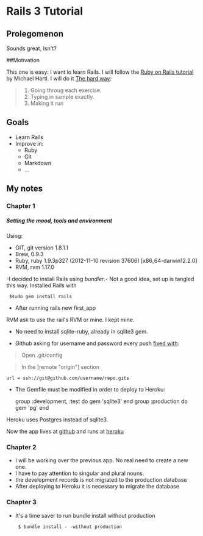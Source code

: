 # Rails 3 Tutorial

## Prolegomenon
Sounds great, Isn't?

##Motivation

This one is easy: I want lo learn Rails.
I will follow the [Ruby on Rails tutorial](http://ruby.railstutorial.org/ruby-on-rails-tutorial-book#top) by Michael Hartl.
I will do it [The hard way](http://ruby.learncodethehardway.org/book/intro.html):
>1. Going throug each exercise.
>2. Typing in sample exactly.
>3. Making it run

## Goals

- Learn Rails
- Improve in:
    -  Ruby
    -  Git
    -  Markdown
    -  …

## My notes

### Chapter 1

##### Setting the mood, tools and environment

Using:

- GIT, git version 1.8.1.1
- Brew, 0.9.3
- Ruby, ruby 1.9.3p327 (2012-11-10 revision 37606) [x86_64-darwin12.2.0]
- RVM, rvm 1.17.0 

-I decided to install Rails using *bundler*.-
Not a good idea, set up is tangled this way.
Installed Rails with 

     $sudo gem install rails


- After running 
    rails new first_app

RVM ask to use the rail's RVM or mine. I kept mine.

- No need to install sqlite-ruby, already in sqlite3 gem.

- Github asking for username and password every push [fixed with](http://stackoverflow.com/questions/7773181/git-keeps-prompting-me-for-password):

>Open .git/config 

>In the [remote "origin"] section
 
    url = ssh://git@github.com/username/repo.gits

- The Gemfile must be modified in order to deploy to Heroku:

    group :development, :test do
      gem 'sqlite3'
    end
    group :production do
     gem 'pg'
    end

Heroku uses Postgres instead of sqlite3.

Now the app lives at [github](https://github.com/rogeliozarate/r3t-firstapp) and runs at [heroku](vhgfckml.herokuapp.com)

### Chapter 2

- I will be working over the previous app. No real need to create a new one.
- I have to pay attention to singular and plural nouns.
- the development records is not migrated to the production database
- After deploying to Heroku it is necessary to migrate the database

### Chapter 3

- It's a time saver to run bundle install without production

       $ bundle install - -without production